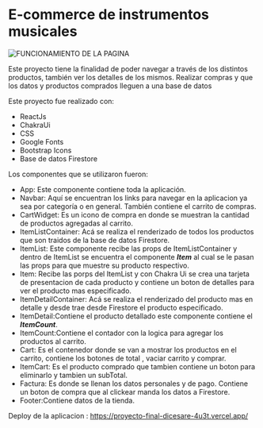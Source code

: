 # E-commerce de instrumentos musicales
![FUNCIONAMIENTO DE LA PAGINA](https://media.giphy.com/media/v1.Y2lkPTc5MGI3NjExMmM0MzBhOTkxNGY1MjVlYjUxYWNkMGRlNDEzZjM0NjQwYjRmMGU2NCZjdD1n/lwwDbsPAmHOyKRrTbe/giphy.gif)

Este proyecto tiene la finalidad de poder navegar a través de los distintos productos, también ver los detalles de los mismos. Realizar compras y que los datos y productos comprados lleguen a una base de datos

Este proyecto fue realizado con:
 -    ReactJs
-    ChakraUi
-    CSS
- Google Fonts
- Bootstrap Icons
- Base de datos Firestore

Los componentes que se utilizaron fueron:
-    App: Este componente contiene  toda la aplicación.
- Navbar: Aquí se encuentran los links para navegar en la aplicacion ya sea por categoría o en general. También contiene el carrito de compras.
- CartWidget: Es un icono de compra en donde se muestran la cantidad de productos agregadas al carrito.
- ItemListContainer: Acá se realiza el renderizado de todos los productos que son traidos de la base de datos Firestore.
- ItemList: Este componente recibe las props de ItemListContainer y dentro de ItemList se encuentra el componente **_Item_** al cual se le pasan las props para que muestre su producto respectivo.
- Item: Recibe las porps del ItemList y con Chakra Ui se crea una tarjeta de presentacion de cada producto y contiene un boton de detalles para ver el producto mas especificado.
- ItemDetailContainer: Acá se realiza el renderizado del producto mas en detalle y desde trae desde Firestore el producto especificado.
- ItemDetail:Contiene el producto detallado este componente contiene el **_ItemCount_**.
- ItemCount:Contiene el contador con la logica para agregar los productos al carrito.
- Cart: Es el contenedor donde se van a mostrar los productos en el carrito, contiene los botones de total , vaciar carrito y comprar.
- ItemCart: Es el producto comprado que tambien contiene un boton para eliminarlo y tambien un subTotal.
- Factura: Es donde se llenan los datos personales y de pago. Contiene un boton de compra que al clickear manda los datos a Firestore.
- Footer:Contiene datos de la tienda.


Deploy de la aplicacion : https://proyecto-final-dicesare-4u3t.vercel.app/